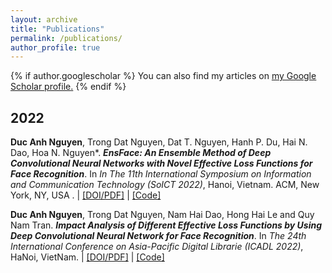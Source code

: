 ```yaml
---
layout: archive
title: "Publications"
permalink: /publications/
author_profile: true
---
```


{% if author.googlescholar %}
  You can also find my articles on <u><a href="{{author.googlescholar}}">my Google Scholar profile</a>.</u>
{% endif %}

2022
-----

**Duc Anh Nguyen**, Trong Dat Nguyen, Dat T. Nguyen, Hanh P. Du, Hai N. Dao, Hoa N. Nguyen*. ___EnsFace: An Ensemble Method of Deep Convolutional Neural Networks with Novel Effective Loss Functions for Face Recognition___. In *In The 11th International Symposium on Information and Communication Technology (SoICT 2022)*, Hanoi, Vietnam. ACM, New York, NY, USA .  | [[DOI/PDF]](https://doi.org/10.1145/3568562.3568638__) | [[Code]](https://github.com/ewigspace1910/PelFace)

**Duc Anh Nguyen**, Trong Dat Nguyen, Nam Hai Dao, Hong Hai Le and Quy Nam Tran. ___Impact Analysis of Different Effective Loss Functions by Using Deep Convolutional Neural Network for Face Recognition___. In *The 24th International Conference on Asia-Pacific Digital Librarie (ICADL 2022)*, HaNoi, VietNam.  | [[DOI/PDF]](https://doi.org/10.1007/978-3-031-21756-2_8) | [[Code]](https://github.com/ewigspace1910/PE-DCNN)

<!-- {% for post in site.publications reversed %}
  {% include archive-single.html %}
{% endfor %} -->
